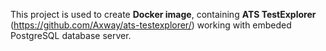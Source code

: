 This project is used to create **Docker image**, containing **ATS TestExplorer** (https://github.com/Axway/ats-testexplorer/) working with embeded PostgreSQL database server.
